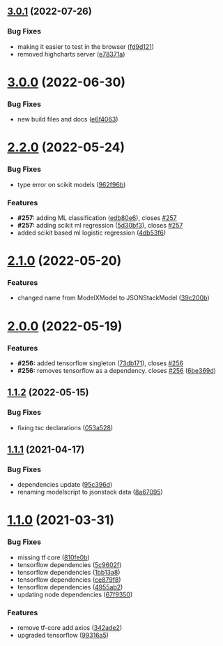 ## [3.0.1](https://github.com/repetere/jsonm-model/compare/v3.0.0...v3.0.1) (2022-07-26)


### Bug Fixes

* making it easier to test in the browser ([fd9d121](https://github.com/repetere/jsonm-model/commit/fd9d121aabe24eafffb981c18496eda42aeceea7))
* removed highcharts server ([e78371a](https://github.com/repetere/jsonm-model/commit/e78371a5ed1231b66ffe8d4e2175adcf81b5737d))

# [3.0.0](https://github.com/repetere/jsonm-model/compare/v2.2.0...v3.0.0) (2022-06-30)


### Bug Fixes

* new build files and docs ([e6f4063](https://github.com/repetere/jsonm-model/commit/e6f4063a5abdb0daee4f555a673eaca2b56e7294))

# [2.2.0](https://github.com/repetere/jsonm-model/compare/v2.1.0...v2.2.0) (2022-05-24)


### Bug Fixes

* type error on scikit models ([962f96b](https://github.com/repetere/jsonm-model/commit/962f96bc62eb52b7ab3c3e77782e540c7d2303b8))


### Features

* **#257:** adding ML classification ([edb80e6](https://github.com/repetere/jsonm-model/commit/edb80e683f82a508c1b0d9cdd827b56e783d72b0)), closes [#257](https://github.com/repetere/jsonm-model/issues/257)
* **#257:** adding scikit ml regression ([5d30bf3](https://github.com/repetere/jsonm-model/commit/5d30bf333345287970576d927f52654bf0a2524b)), closes [#257](https://github.com/repetere/jsonm-model/issues/257)
* added scikit based ml logistic regression ([4db53f6](https://github.com/repetere/jsonm-model/commit/4db53f6f5e30c941947f0d7806c62f94b5bca27b))

# [2.1.0](https://github.com/repetere/jsonm-model/compare/v2.0.0...v2.1.0) (2022-05-20)


### Features

* changed name from ModelXModel to JSONStackModel ([39c200b](https://github.com/repetere/jsonm-model/commit/39c200b520c008f981861bc4b6abbb23bb9a8d55))

# [2.0.0](https://github.com/repetere/jsonm-model/compare/v1.1.2...v2.0.0) (2022-05-19)


### Features

* **#256:** added tensorflow singleton ([73db171](https://github.com/repetere/jsonm-model/commit/73db171235a9db3c487d742a32560248bb99814f)), closes [#256](https://github.com/repetere/jsonm-model/issues/256)
* **#256:** removes tensorflow as a dependency. closes [#256](https://github.com/repetere/jsonm-model/issues/256) ([6be369d](https://github.com/repetere/jsonm-model/commit/6be369d51d8453031ebd8734c1ae137ef311b09f))

## [1.1.2](https://github.com/repetere/jsonm-model/compare/v1.1.1...v1.1.2) (2022-05-15)


### Bug Fixes

* fixing tsc declarations ([053a528](https://github.com/repetere/jsonm-model/commit/053a52860178ba94332c0727e573c659da575410))

## [1.1.1](https://github.com/repetere/jsonm-model/compare/v1.1.0...v1.1.1) (2021-04-17)


### Bug Fixes

* dependencies update ([95c396d](https://github.com/repetere/jsonm-model/commit/95c396d539a2ae4735f8a57278d549541132410e))
* renaming modelscript to jsonstack data ([8a67095](https://github.com/repetere/jsonm-model/commit/8a67095aaadfa94d1c1c209d6180b8af22fa5bf9))

# [1.1.0](https://github.com/repetere/modelx-model/compare/v1.0.2...v1.1.0) (2021-03-31)


### Bug Fixes

* missing tf core ([810fe0b](https://github.com/repetere/modelx-model/commit/810fe0ba992a445e337b4e8223cbbc535c2cc6c4))
* tensorflow dependencies ([5c9602f](https://github.com/repetere/modelx-model/commit/5c9602f82b3fa90b4ac08e3fcebf934c6ec111d2))
* tensorflow dependencies ([1bb13a8](https://github.com/repetere/modelx-model/commit/1bb13a84b50b08b11ee2d3313ac32aa33cfd312e))
* tensorflow dependencies ([ce879f8](https://github.com/repetere/modelx-model/commit/ce879f8eb13ffeb8076fd2807d908e2b19695f04))
* tensorflow dependencies ([4955ab2](https://github.com/repetere/modelx-model/commit/4955ab2b1506a5e51be41355d8b98d51789eb623))
* updating node dependencies ([67f9350](https://github.com/repetere/modelx-model/commit/67f93502abe8c0ad9d5f4e83985a9d647ea43e6b))


### Features

* remove tf-core add axios ([342ade2](https://github.com/repetere/modelx-model/commit/342ade2abf97a95a66a5a20567728a0f92458f27))
* upgraded tensorflow ([99316a5](https://github.com/repetere/modelx-model/commit/99316a5a7ff9af856d434e5612f70d300e6260d8))
